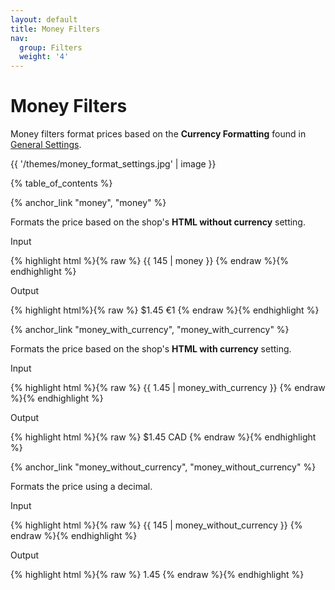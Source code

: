 ```yaml
---
layout: default
title: Money Filters
nav:
  group: Filters
  weight: '4'
---
```


# Money Filters

Money filters format prices based on the **Currency Formatting** found in <a href="http://www.shopify.com/admin/settings/general">General Settings</a>.

{{ '/themes/money_format_settings.jpg' | image }}

{% table_of_contents %}




{% anchor_link "money", "money" %}

<p>Formats the price based on the shop's <strong>HTML without currency</strong> setting.</p>  

<p class="input">Input</p>

<div>
{% highlight html %}{% raw %}
{{ 145 | money }}
{% endraw %}{% endhighlight %}
</div>

<p class="output">Output</p>

<div>
{% highlight html%}{% raw %}
<!-- if "HTML without currency" is ${{ amount }} -->
$1.45
<!-- if "HTML without currency" is €{{ amount_no_decimals }} -->
€1
{% endraw %}{% endhighlight %}
</div>









{% anchor_link "money_with_currency", "money_with_currency" %}

<p>Formats the price based on the shop's <strong>HTML with currency</strong> setting.</p>

<p class="input">Input</p>
<div>
{% highlight html %}{% raw %}
{{ 1.45 | money_with_currency }}
{% endraw %}{% endhighlight %}
</div>

<p class="output">Output</p>

<div>
{% highlight html %}{% raw %}
<!-- if "HTML with currency" is ${{ amount }} CAD -->
$1.45 CAD
{% endraw %}{% endhighlight %}
</div>









{% anchor_link "money_without_currency", "money_without_currency" %}


<p>Formats the price using a decimal.</p>

<p class="input">Input</p>

<div>
{% highlight html %}{% raw %}
{{ 145 | money_without_currency }}
{% endraw %}{% endhighlight %}
</div>

<p class="output">Output</p>

<div>
{% highlight html %}{% raw %}
1.45
{% endraw %}{% endhighlight %}
</div>



